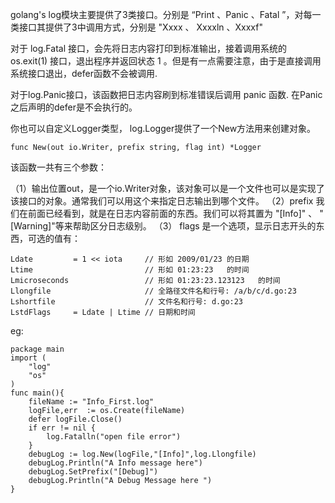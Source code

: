 golang's log模块主要提供了3类接口。分别是 “Print 、Panic 、Fatal ”，对每一类接口其提供了3中调用方式，分别是 "Xxxx 、 Xxxxln 、Xxxxf"

对于 log.Fatal 接口，会先将日志内容打印到标准输出，接着调用系统的 os.exit(1) 接口，退出程序并返回状态 1 。但是有一点需要注意，由于是直接调用系统接口退出，defer函数不会被调用.

对于log.Panic接口，该函数把日志内容刷到标准错误后调用 panic 函数. 在Panic之后声明的defer是不会执行的。

 你也可以自定义Logger类型， log.Logger提供了一个New方法用来创建对象。

`func New(out io.Writer, prefix string, flag int) *Logger`

该函数一共有三个参数：

（1）输出位置out，是一个io.Writer对象，该对象可以是一个文件也可以是实现了该接口的对象。通常我们可以用这个来指定日志输出到哪个文件。
（2）prefix 我们在前面已经看到，就是在日志内容前面的东西。我们可以将其置为 "[Info]" 、 "[Warning]"等来帮助区分日志级别。
（3） flags 是一个选项，显示日志开头的东西，可选的值有：

```
Ldate         = 1 << iota     // 形如 2009/01/23 的日期
Ltime                         // 形如 01:23:23   的时间
Lmicroseconds                 // 形如 01:23:23.123123   的时间
Llongfile                     // 全路径文件名和行号: /a/b/c/d.go:23 
Lshortfile                    // 文件名和行号: d.go:23
LstdFlags     = Ldate | Ltime // 日期和时间
```
eg:

```
package main
import (
    "log"
    "os"
)
func main(){
    fileName := "Info_First.log"
    logFile,err  := os.Create(fileName)
    defer logFile.Close()
    if err != nil {
        log.Fatalln("open file error")
    }
    debugLog := log.New(logFile,"[Info]",log.Llongfile)
    debugLog.Println("A Info message here")
    debugLog.SetPrefix("[Debug]")
    debugLog.Println("A Debug Message here ")
}
```
